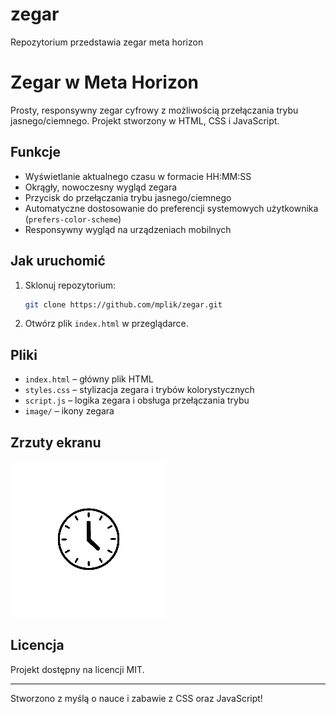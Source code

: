 # zegar
Repozytorium przedstawia zegar meta horizon

# Zegar w Meta Horizon

Prosty, responsywny zegar cyfrowy z możliwością przełączania trybu jasnego/ciemnego. Projekt stworzony w HTML, CSS i JavaScript.

## Funkcje

- Wyświetlanie aktualnego czasu w formacie HH:MM:SS
- Okrągły, nowoczesny wygląd zegara
- Przycisk do przełączania trybu jasnego/ciemnego
- Automatyczne dostosowanie do preferencji systemowych użytkownika (`prefers-color-scheme`)
- Responsywny wygląd na urządzeniach mobilnych

## Jak uruchomić

1. Sklonuj repozytorium:
    ```bash
    git clone https://github.com/mplik/zegar.git
    ```
2. Otwórz plik `index.html` w przeglądarce.

## Pliki

- `index.html` – główny plik HTML
- `styles.css` – stylizacja zegara i trybów kolorystycznych
- `script.js` – logika zegara i obsługa przełączania trybu
- `image/` – ikony zegara

## Zrzuty ekranu

![Zegar - tryb jasny](https://github.com/mplik/zegar/blob/main/image/zegar_250.png?raw=true)

## Licencja

Projekt dostępny na licencji MIT.

---

Stworzono z myślą o nauce i zabawie z CSS oraz JavaScript!
